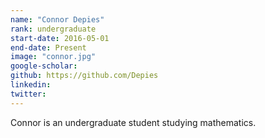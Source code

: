```yaml
---
name: "Connor Depies"
rank: undergraduate
start-date: 2016-05-01
end-date: Present
image: "connor.jpg"
google-scholar:
github: https://github.com/Depies 
linkedin:
twitter: 
---
```


Connor is an undergraduate student studying mathematics.
